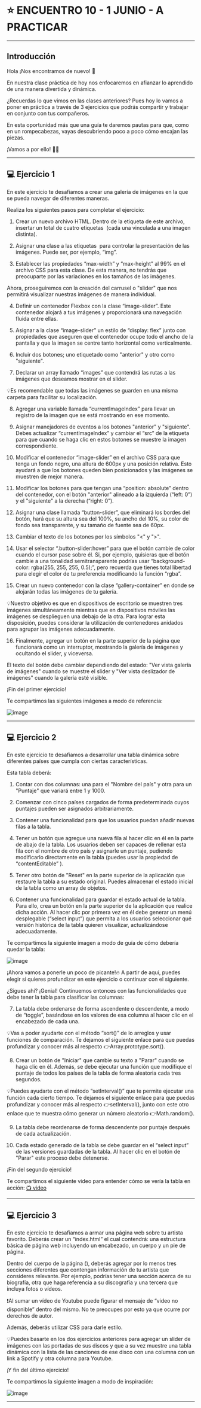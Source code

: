 # :star: ENCUENTRO 10 - 1 JUNIO - A PRACTICAR

---

##  Introducción

Hola ¡Nos encontramos de nuevo! 👋

En nuestra clase práctica de hoy nos enfocaremos en afianzar lo aprendido de una manera divertida y dinámica. 

¿Recuerdas lo que vimos en las clases anteriores? Pues hoy lo vamos a poner en práctica a través de 3 ejercicios que podrás compartir y trabajar en conjunto con tus compañeros. 

En esta oportunidad más que una guía te daremos pautas para que, como en un rompecabezas, vayas descubriendo poco a poco cómo encajan las piezas.

¡Vamos a por ello! 🧩🚀

---

## :computer: Ejercicio 1


En este ejercicio te desafiamos a crear una galería de imágenes en la que se pueda navegar de diferentes maneras. 

Realiza los siguientes pasos para completar el ejercicio:

1. Crear un nuevo archivo HTML. Dentro de la etiqueta <body> de este archivo, insertar un total de cuatro etiquetas <img> (cada una vinculada a una imagen distinta).

2. Asignar una clase a las etiquetas <img> para controlar la presentación de las imágenes. Puede ser, por ejemplo, “img”.

3. Establecer las propiedades “max-width” y “max-height” al 99% en el archivo CSS para esta clase. De esta manera, no tendrás que preocuparte por las variaciones en los tamaños de las imágenes.

Ahora, proseguiremos con la creación del carrusel o "slider" que nos permitirá visualizar nuestras imágenes de manera individual. 

4. Definir un contenedor Flexbox con la clase “image-slider”. Este contenedor alojará a tus imágenes y proporcionará una navegación fluida entre ellas.

5. Asignar a la clase “image-slider” un estilo de “display: flex” junto con propiedades que aseguren que el contenedor ocupe todo el ancho de la pantalla y que la imagen se centre tanto horizontal como verticalmente. 

6. Incluir dos botones; uno etiquetado como "anterior" y otro como "siguiente".

7. Declarar un array llamado “images” que contendrá las rutas a las imágenes que deseamos mostrar en el slider. 

💡Es recomendable que todas las imágenes se guarden en una misma carpeta para facilitar su localización.

8. Agregar una variable llamada “currentImageIndex” para llevar un registro de la imagen que se está mostrando en ese momento.

9. Asignar manejadores de eventos a los botones "anterior" y "siguiente". Debes actualizar “currentImageIndex” y cambiar el “src” de la etiqueta <img> para que cuando se haga clic en estos botones se muestre la imagen correspondiente.

10. Modificar el contenedor “image-slider” en el archivo CSS para que tenga un fondo negro, una altura de 600px y una posición relativa. Esto ayudará a que los botones queden bien posicionados y las imágenes se muestren de mejor manera.

11. Modificar los botones para que tengan una “position: absolute” dentro del contenedor, con el botón "anterior" alineado a la izquierda (“left: 0”) y el "siguiente" a la derecha (“right: 0”).

12. Asignar una clase llamada “button-slider”, que eliminará los bordes del botón, hará que su altura sea del 100%, su ancho del 10%, su color de fondo sea transparente, y su tamaño de fuente sea de 60px.

13. Cambiar el texto de los botones por los símbolos "&lt;" y "&gt;".

14. Usar el selector “.button-slider:hover” para que el botón cambie de color cuando el cursor pase sobre él. Si, por ejemplo, quisieras que el botón cambie a una tonalidad semitransparente podrías usar “background-color: rgba(255, 255, 255, 0.5);”, pero recuerda que tienes total libertad para elegir el color de tu preferencia modificando la función “rgba”.

15. Crear un nuevo contenedor con la clase “gallery-container” en donde se alojarán todas las imágenes de tu galería. 

💡Nuestro objetivo es que en dispositivos de escritorio se muestren tres imágenes simultáneamente mientras que en dispositivos móviles las imágenes se desplieguen una debajo de la otra. Para lograr esta disposición, puedes considerar la utilización de contenedores anidados para agrupar las imágenes adecuadamente.

16. Finalmente, agregar un botón en la parte superior de la página que funcionará como un interruptor, mostrando la galería de imágenes y ocultando el slider, y viceversa. 

El texto del botón debe cambiar dependiendo del estado: "Ver vista galería de imágenes" cuando se muestre el slider y "Ver vista deslizador de imágenes" cuando la galería esté visible.

¡Fin del primer ejercicio!

Te compartimos las siguientes imágenes a modo de referencia:


![image](https://github.com/eugenia1984/QA/assets/72580574/5bd8ae40-85ce-4fd8-bb37-075d15c76183)

---
  
## :computer: Ejercicio 2


En este ejercicio te desafiamos a desarrollar una tabla dinámica sobre diferentes países que cumpla con ciertas características. 

Esta tabla deberá: 

1. Contar con dos columnas: una para el "Nombre del país" y otra para un "Puntaje" que variará entre 1 y 1000.

2. Comenzar con cinco países cargados de forma predeterminada cuyos puntajes pueden ser asignados arbitrariamente.

3. Contener una funcionalidad para que los usuarios puedan añadir nuevas filas a la tabla.

4. Tener un botón que agregue una nueva fila al hacer clic en él en la parte de abajo de la tabla. Los usuarios deben ser capaces de rellenar esta fila con el nombre de otro país y asignarle un puntaje, pudiendo modificarlo directamente en la tabla (puedes usar la propiedad de “contentEditable” ).

5. Tener otro botón de "Reset" en la parte superior de la aplicación que restaure la tabla a su estado original. Puedes almacenar el estado inicial de la tabla como un array de objetos.

6. Contener una funcionalidad para guardar el estado actual de la tabla. Para ello, crea un botón en la parte superior de la aplicación que realice dicha acción. Al hacer clic por primera vez en él debe generar un menú desplegable (“select input”) que permita a los usuarios seleccionar qué versión histórica de la tabla quieren visualizar, actualizándose adecuadamente.

Te compartimos la siguiente imagen a modo de guía de cómo debería quedar la tabla:
  
 ![image](https://github.com/eugenia1984/QA/assets/72580574/e1fb0d93-a682-4ccf-b1c8-8c1dd50f4f11)

¡Ahora vamos a ponerle un poco de picante!🔥 A partir de aquí, puedes elegir si quieres profundizar en este ejercicio o continuar con el siguiente. 

¿Sigues ahí? ¡Genial! Continuemos entonces con las funcionalidades que debe tener la tabla para clasificar las columnas: 

7. La tabla debe ordenarse de forma ascendente o descendente, a modo de “toggle”, basándose en los valores de esa columna al hacer clic en el encabezado de cada una.

💡Vas a poder ayudarte con el método “sort()” de lo arreglos y usar funciones de comparación. Te dejamos el siguiente enlace para que puedas profundizar y conocer más al respecto 👉Array.prototype.sort().

8. Crear un botón de "Iniciar" que cambie su texto a "Parar" cuando se haga clic en él. Además, se debe ejecutar una función que modifique el puntaje de todos los países de la tabla de forma aleatoria cada tres segundos.

💡Puedes ayudarte con el método “setInterval()” que te permite ejecutar una función cada cierto tiempo. Te dejamos el siguiente enlace para que puedas profundizar y conocer más al respecto 👉setInterval(), junto con este otro enlace que te muestra cómo generar un número aleatorio 👉Math.random().

9. La tabla debe reordenarse de forma descendente por puntaje después de cada actualización.

10. Cada estado generado de la tabla se debe guardar en el “select input” de las versiones guardadas de la tabla. Al hacer clic en el botón de "Parar" este proceso debe detenerse.

¡Fin del segundo ejercicio!

Te compartimos el siguiente video para entender cómo se vería la tabla en acción:  [:tv: video](https://youtu.be/U8qi05PqPts)
 
---
  
## :computer: Ejercicio 3


En este ejercicio te desafiamos a armar una página web sobre tu artista favorito. Deberás crear un “index.html” el cual contendrá: una estructura básica de página web incluyendo un encabezado, un cuerpo y un pie de página.

Dentro del cuerpo de la página (<body>), deberás agregar por lo menos tres secciones diferentes que contengan información de tu artista que consideres relevante. Por ejemplo, podrías tener una sección acerca de su biografía, otra que haga referencia a su discografía y una tercera que incluya fotos o vídeos. 

❗Al sumar un vídeo de Youtube puede figurar el mensaje de “video no disponible” dentro del mismo. No te preocupes por esto ya que ocurre por derechos de autor. 

Además, deberás utilizar CSS para darle estilo.

💡Puedes basarte en los dos ejercicios anteriores para agregar un slider de imágenes con las portadas de sus discos y que a su vez muestre una tabla dinámica con la lista de las canciones de ese disco con una columna con un link a Spotify y otra columna para Youtube.

¡Y fin del último ejercicio!

Te compartimos la siguiente imagen a modo de inspiración:
  
  ![image](https://github.com/eugenia1984/QA/assets/72580574/7ed5103d-e4e1-4345-b848-803ccfedd6c1)

  
  
  
---  
